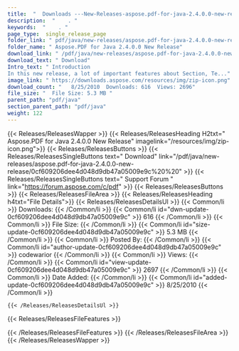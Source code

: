 ```yaml
---
title:  "  Downloads ---New-Releases-aspose.pdf-for-java-2.4.0.0-new-release . " 
description:  "    . " 
keywords:  "    . " 
page_type:  single_release_page
folder_link: " pdf/java/new-releases/aspose.pdf-for-java-2.4.0.0-new-release/"
folder_name: " Aspose.PDF for Java 2.4.0.0 New Release"
download_link: " /pdf/java/new-releases/aspose.pdf-for-java-2.4.0.0-new-release/0cf609206dee4d048d9db47a05009e9c"
download_text: " Download"
Intro_text: " Introduction
In this new release, a lot of important features about Section, Te..."
image_link: " https://downloads.aspose.com/resources/img/zip-icon.png"
download_count: "   8/25/2010  Downloads: 616  Views: 2696"
file_size: "  File Size: 5.3 MB "
parent_path: "pdf/java"
section_parent_path: "pdf/java"
weight: 122 
---
```


{{< Releases/ReleasesWapper >}}
  {{< Releases/ReleasesHeading H2txt=" Aspose.PDF for Java 2.4.0.0 New Release" imagelink="/resources/img/zip-icon.png">}}
  {{< Releases/ReleasesButtons >}}
    {{< Releases/ReleasesSingleButtons text=" Download" link="/pdf/java/new-releases/aspose.pdf-for-java-2.4.0.0-new-release/0cf609206dee4d048d9db47a05009e9c%20%20" >}}
    {{< Releases/ReleasesSingleButtons text=" Support Forum " link="https://forum.aspose.com/c/pdf" >}}
  {{< Releases/ReleasesButtons >}}
  {{< Releases/ReleasesFileArea >}}
    {{< Releases/ReleasesHeading h4txt="File Details">}}
    {{< Releases/ReleasesDetailsUl >}}
            {{< Common/li  >}} Downloads: {{< /Common/li >}} 
      {{< Common/li id="dwn-update-0cf609206dee4d048d9db47a05009e9c" >}} 616 {{< /Common/li >}} 
      {{< Common/li  >}} File Size: {{< /Common/li >}} 
      {{< Common/li id="size-update-0cf609206dee4d048d9db47a05009e9c" >}} 5.3 MB {{< /Common/li >}} 
      {{< Common/li  >}} Posted By: {{< /Common/li >}} 
      {{< Common/li id="author-update-0cf609206dee4d048d9db47a05009e9c" >}} codewarior {{< /Common/li >}} 
      {{< Common/li  >}} Views: {{< /Common/li >}} 
      {{< Common/li id="view-update-0cf609206dee4d048d9db47a05009e9c" >}} 2697 {{< /Common/li >}} 
      {{< Common/li  >}} Date Added: {{< /Common/li >}} 
      {{< Common/li id="added-update-0cf609206dee4d048d9db47a05009e9c" >}} 8/25/2010 {{< /Common/li >}} 

    {{< /Releases/ReleasesDetailsUl >}}

  {{< Releases/ReleasesFileFeatures >}}
      
  {{< /Releases/ReleasesFileFeatures >}}
 {{< /Releases/ReleasesFileArea >}}
{{< /Releases/ReleasesWapper >}}


